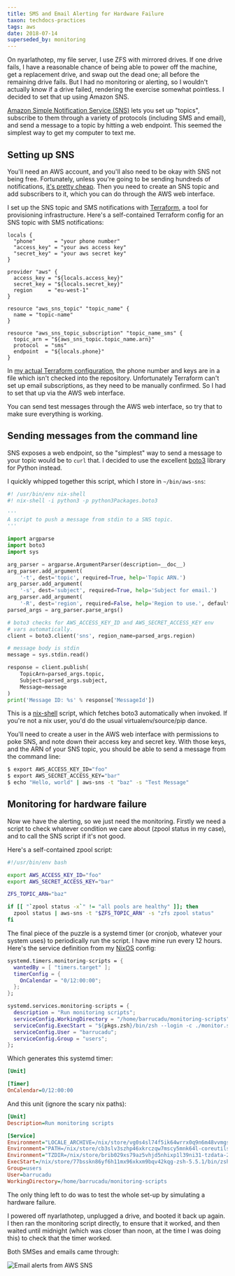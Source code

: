 ```yaml
---
title: SMS and Email Alerting for Hardware Failure
taxon: techdocs-practices
tags: aws
date: 2018-07-14
superseded_by: monitoring
---
```


On nyarlathotep, my file server, I use ZFS with mirrored drives.  If
one drive fails, I have a reasonable chance of being able to power off
the machine, get a replacement drive, and swap out the dead one; all
before the remaining drive fails.  But I had no monitoring or
alerting, so I wouldn't actually know if a drive failed, rendering the
exercise somewhat pointless.  I decided to set that up using Amazon
SNS.

[Amazon Simple Notification Service (SNS)][SNS] lets you set up
"topics", subscribe to them through a variety of protocols (including
SMS and email), and send a message to a topic by hitting a web
endpoint.  This seemed the simplest way to get my computer to text me.

[SNS]: https://aws.amazon.com/sns/


Setting up SNS
--------------

You'll need an AWS account, and you'll also need to be okay with SNS
not being free.  Fortunately, unless you're going to be sending
hundreds of notifications, [it's pretty cheap][pricing].  Then you
need to create an SNS topic and add subscribers to it, which you can
do through the AWS web interface.

I set up the SNS topic and SMS notifications with [Terraform][], a
tool for provisioning infrastructure.  Here's a self-contained
Terraform config for an SNS topic with SMS notifications:

```
locals {
  "phone"      = "your phone number"
  "access_key" = "your aws access key"
  "secret_key" = "your aws secret key"
}

provider "aws" {
  access_key = "${locals.access_key}"
  secret_key = "${locals.secret_key}"
  region     = "eu-west-1"
}

resource "aws_sns_topic" "topic_name" {
  name = "topic-name"
}

resource "aws_sns_topic_subscription" "topic_name_sms" {
  topic_arn = "${aws_sns_topic.topic_name.arn}"
  protocol  = "sms"
  endpoint  = "${locals.phone}"
}
```

In [my actual Terraform configuration][awsfiles], the phone number and
keys are in a file which isn't checked into the repository.
Unfortunately Terraform can't set up email subscriptions, as they need
to be manually confirmed.  So I had to set that up via the AWS web
interface.

You can send test messages through the AWS web interface, so try that
to make sure everything is working.

[pricing]: https://aws.amazon.com/sns/pricing/
[Terraform]: https://www.terraform.io/
[awsfiles]: https://github.com/barrucadu/awsfiles


Sending messages from the command line
--------------------------------------

SNS exposes a web endpoint, so the "simplest" way to send a message to
your topic would be to `curl` that.  I decided to use the excellent
[boto3][] library for Python instead.

I quickly whipped together this script, which I store in
`~/bin/aws-sns`:

```python
#! /usr/bin/env nix-shell
#! nix-shell -i python3 -p python3Packages.boto3

'''
A script to push a message from stdin to a SNS topic.
'''

import argparse
import boto3
import sys

arg_parser = argparse.ArgumentParser(description=__doc__)
arg_parser.add_argument(
    '-t', dest='topic', required=True, help='Topic ARN.')
arg_parser.add_argument(
    '-s', dest='subject', required=True, help='Subject for email.')
arg_parser.add_argument(
    '-R', dest='region', required=False, help='Region to use.', default='eu-west-1')
parsed_args = arg_parser.parse_args()

# boto3 checks for AWS_ACCESS_KEY_ID and AWS_SECRET_ACCESS_KEY env
# vars automatically.
client = boto3.client('sns', region_name=parsed_args.region)

# message body is stdin
message = sys.stdin.read()

response = client.publish(
    TopicArn=parsed_args.topic,
    Subject=parsed_args.subject,
    Message=message
)
print('Message ID: %s' % response['MessageId'])
```

This is a [nix-shell][nix] script, which fetches boto3 automatically
when invoked.  If you're not a nix user, you'd do the usual
virtualenv/source/pip dance.

You'll need to create a user in the AWS web interface with permissions
to poke SNS, and note down their access key and secret key.  With
those keys, and the ARN of your SNS topic, you should be able to send
a message from the command line:

```bash
$ export AWS_ACCESS_KEY_ID="foo"
$ export AWS_SECRET_ACCESS_KEY="bar"
$ echo "Hello, world" | aws-sns -t "baz" -s "Test Message"
```

[boto3]: https://boto3.readthedocs.io/en/latest/
[nix]: https://nixos.org/nix/


Monitoring for hardware failure
-------------------------------

Now we have the alerting, so we just need the monitoring.  Firstly we
need a script to check whatever condition we care about (zpool status
in my case), and to call the SNS script if it's not good.

Here's a self-contained zpool script:

```bash
#!/usr/bin/env bash

export AWS_ACCESS_KEY_ID="foo"
export AWS_SECRET_ACCESS_KEY="bar"

ZFS_TOPIC_ARN="baz"

if [[ "`zpool status -x`" != "all pools are healthy" ]]; then
  zpool status | aws-sns -t "$ZFS_TOPIC_ARN" -s "zfs zpool status"
fi
```

The final piece of the puzzle is a systemd timer (or cronjob, whatever
your system uses) to periodically run the script.  I have mine run
every 12 hours.  Here's the service definition from my [NixOS][]
config:

[NixOS]: https://nixos.org/

```nix
systemd.timers.monitoring-scripts = {
  wantedBy = [ "timers.target" ];
  timerConfig = {
    OnCalendar = "0/12:00:00";
  };
};

systemd.services.monitoring-scripts = {
  description = "Run monitoring scripts";
  serviceConfig.WorkingDirectory = "/home/barrucadu/monitoring-scripts";
  serviceConfig.ExecStart = "${pkgs.zsh}/bin/zsh --login -c ./monitor.sh";
  serviceConfig.User = "barrucadu";
  serviceConfig.Group = "users";
};
```

Which generates this systemd timer:

```ini
[Unit]

[Timer]
OnCalendar=0/12:00:00
```

And this unit (ignore the scary nix paths):

```ini
[Unit]
Description=Run monitoring scripts

[Service]
Environment="LOCALE_ARCHIVE=/nix/store/vg0s4sl74f5ik64wrrx0q9n6m48vvmgs-glibc-locales-2.26-131/lib/locale/locale-archive"
Environment="PATH=/nix/store/cb3slv3szhp46xkrczqw7mscy5mnk64l-coreutils-8.29/bin:/nix/store/364b5gkvgrm87bh1scxm5h8shp975n0r-findutils-4.6.0/bin:/nix/store/s63b2myh6rxfl4aqwi9yxd6rq66djk33-gnugrep-3.1/bin:/nix/store/navldm477k3ar6cy0zlw9rk43i459g69-gnused-4.4/bin:/nix/store/f9dbl8y4zjgr81hs3y3zf187rqv83apz-systemd-237/bin:/nix/store/cb3slv3szhp46xkrczqw7mscy5mnk64l-coreutils-8.29/sbin:/nix/store/364b5gkvgrm87bh1scxm5h8shp975n0r-findutils-4.6.0/sbin:/nix/store/s63b2myh6rxfl4aqwi9yxd6rq66djk33-gnugrep-3.1/sbin:/nix/store/navldm477k3ar6cy0zlw9rk43i459g69-gnused-4.4/sbin:/nix/store/f9dbl8y4zjgr81hs3y3zf187rqv83apz-systemd-237/sbin"
Environment="TZDIR=/nix/store/brib029xs79az5vhjd5nhixp1l39ni31-tzdata-2017c/share/zoneinfo"
ExecStart=/nix/store/77bsskn86yf6h11mx96xkxm9bqv42kqg-zsh-5.5.1/bin/zsh --login -c ./monitor.sh
Group=users
User=barrucadu
WorkingDirectory=/home/barrucadu/monitoring-scripts
```

The only thing left to do was to test the whole set-up by simulating a
hardware failure.

I powered off nyarlathotep, unplugged a drive, and booted it back up
again.  I then ran the monitoring script directly, to ensure that it
worked, and then waited until midnight (which was closer than noon, at
the time I was doing this) to check that the timer worked.

Both SMSes and emails came through:

![Email alerts from AWS SNS](sms-email-alerting.png)
